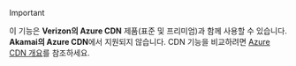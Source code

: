 > [!IMPORTANT]
> 이 기능은 **Verizon의 Azure CDN** 제품(표준 및 프리미엄)과 함께 사용할 수 있습니다. **Akamai의 Azure CDN**에서 지원되지 않습니다.  CDN 기능을 비교하려면 [Azure CDN 개요](../articles/cdn/cdn-overview.md#azure-cdn-features)를 참조하세요. 
> 
> 



<!--HONumber=Nov16_HO3-->


